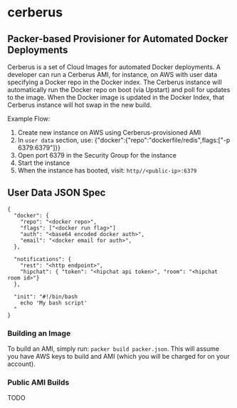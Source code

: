 # cerberus

## Packer-based Provisioner for Automated Docker Deployments

Cerberus is a set of Cloud Images for automated Docker deployments.  A developer can run a Cerberus AMI, for instance, on AWS with user data specifying a Docker repo in the Docker index.  The Cerberus instance will automatically run the Docker repo on boot (via Upstart) and poll for updates to the image.  When the Docker image is updated in the Docker Index, that Cerberus instance will hot swap in the new build.

Example Flow:

1) Create new instance on AWS using Cerberus-provisioned AMI
2) In `user data` section, use: {"docker":{"repo":"dockerfile/redis",flags:["-p 6379:6379"]}}
3) Open port 6379 in the Security Group for the instance
4) Start the instance
5) When the instance has booted, visit: `http//<public-ip>:6379`

## User Data JSON Spec

```
{
  "docker": {
    "repo": "<docker repo>",
    "flags": ["<docker run flag>"]
    "auth": "<base64 encoded docker auth>",
    "email": "<docker email for auth>",
  },

  "notifications": {
    "rest": "<http endpoint>",
    "hipchat": { "token": "<hipchat api token>", "room": "<hipchat room id>"}
  },

  "init": "#!/bin/bash
    echo 'My bash script'
  "
}
```

### Building an Image

To build an AMI, simply run: `packer build packer.json`.  This will assume you have AWS keys to build and AMI (which you will be charged for on your account).

### Public AMI Builds

TODO

